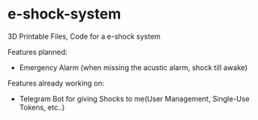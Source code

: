 # e-shock-system
3D Printable Files, Code for a e-shock system

Features planned:
- Emergency Alarm (when missing the acustic alarm, shock till awake)

Features already working on:
- Telegram Bot for giving Shocks to me(User Management, Single-Use Tokens, etc..)
